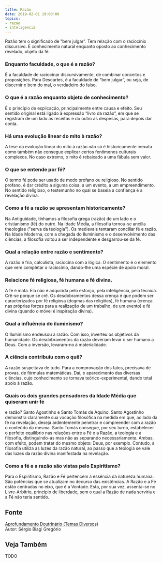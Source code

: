 ```yaml
---
title: Razão
date: 2019-02-01 19:00:00
topics:
- razao
- inteligencia
---
```


Razão tem o significado de "bem julgar". Tem relação com o raciocínio
discursivo. É conhecimento natural enquanto oposto ao conhecimento
revelado, objeto da fé.

### Enquanto faculdade, o que é a razão?
É a faculdade de raciocinar discursivamente, de combinar conceitos e
proposições. Para Descartes, é a faculdade de “bem julgar”, ou seja, de
discernir o bem do mal, o verdadeiro do falso.

### O que é a razão enquanto objeto de conhecimento?
É o princípio de explicação, principalmente entre causa e efeito. Seu
sentido original está ligado à expressão “livro da razão”, em que se
registram de um lado as receitas e do outro as despesas, para depois dar
conta.

### Há uma evolução linear do mito à razão?
A tese da evolução linear do mito à razão não só é historicamente
inexata como também não consegue explicar certos fenômenos culturais
complexos. No caso extremo, o mito é rebaixado a uma fábula sem valor.

### O que se entende por fé?
O termo fé pode ser usado de modo profano ou religioso. No sentido
profano, é dar crédito a alguma coisa, a um evento, a um empreendimento.
No sentido religioso, o testemunho no qual se baseia a confiança é a
revelação divina.

### Como a fé a razão se apresentam historicamente?
Na Antiguidade, tínhamos a filosofia grega (razão) de um lado e o
cristianismo (fé) do outro. Na Idade Média, a filosofia tornou-se
ancilla theologiae ("serva da teologia"). Os medievais tentaram
conciliar fé e razão. Na Idade Moderna, com a chegada do Iluminismo e o
desenvolvimento das ciências, a filosofia voltou a ser independente e
desgarrou-se da fé.

### Qual a relação entre razão e sentimento?
A razão é fria, calculista, raciocina com a lógica. O sentimento é o
elemento que vem completar o raciocínio, dando-lhe uma espécie de apoio
moral.

### Relacione fé religiosa, fé humana e fé divina.
A fé é inata. Ela não é adquirida pelo esforço, pela inteligência, pela
técnica. Crê-se porque se crê. Os desdobramentos dessa crença é que
podem ser caracterizados por fé religiosa (dogmas das religiões), fé
humana (crença nas próprias forças para a realização de um trabalho, de
um evento) e fé divina (quando o móvel é inspiração divina).

### Qual a influência do iluminismo?
O Iluminismo endeusou a razão. Com isso, inverteu os objetivos da
humanidade. Os desdobramentos da razão deveriam levar o ser humano a
Deus. Com a inversão, levaram-no à materialidade.

### A ciência contribuiu com o quê?
A razão suspeitava de tudo. Para a comprovação dos fatos, precisava de
provas, de fórmulas matemáticas. Daí, o aparecimento das diversas
ciências, cujo conhecimento se tornava teórico-experimental, dando total
apoio à razão.

### Quais os dois grandes pensadores da Idade Média que quiseram unir fé
e razão?
Santo Agostinho e Santo Tomás de Aquino. Santo Agostinho demonstra
claramente sua vocação filosófica na medida em que, ao lado da fé na
revelação, deseja ardentemente penetrar e compreender com a razão o
conteúdo da mesma. Santo Tomás consegue, por seu turno, estabelecer o
perfeito equilíbrio nas relações entre a Fé e a Razão, a teologia e a
filosofia, distinguindo-as mas não as separando necessariamente. Ambas,
com efeito, podem tratar do mesmo objeto: Deus, por exemplo. Contudo, a
filosofia utiliza as luzes da razão natural, ao passo que a teologia se
vale das luzes da razão divina manifestada na revelação.

### Como a fé e a razão são vistas pelo Espiritismo?
Para o Espiritismo, Razão e Fé pertencem à essência da natureza humana.
São potências que se atualizam no decurso das existências. A Razão e a
Fé estão centradas no eixo, que é a Vontade. Esta, por sua vez,
assenta-se no Livre-Arbítrio, princípio de liberdade, sem o qual a Razão
de nada serviria e a Fé não teria sentido.


## Fonte
[Aprofundamento Doutrinário (Temas Diversos)](https://sites.google.com/view/aprofundamentodoutrinario/fé-e-razão)  
Autor: Sérgio Biagi Gregório

## Veja Também
TODO


